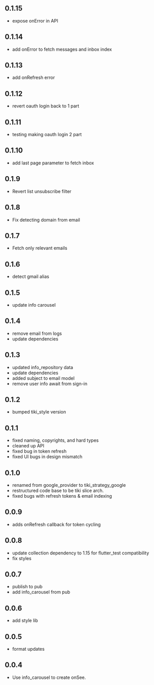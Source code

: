## 0.1.15

* expose onError in API

## 0.1.14

* add onError to fetch messages and inbox index

## 0.1.13

* add onRefresh error

## 0.1.12

* revert oauth login back to 1 part

## 0.1.11

* testing making oauth login 2 part

## 0.1.10

* add last page parameter to fetch inbox

## 0.1.9

* Revert list unsubscribe filter

## 0.1.8

* Fix detecting domain from email

## 0.1.7

* Fetch only relevant emails

## 0.1.6

* detect gmail alias

## 0.1.5

* update info carousel

## 0.1.4

* remove email from logs
* update dependencies

## 0.1.3

* updated info_repository data
* update dependencies
* added subject to email model
* remove user info await from sign-in

## 0.1.2

* bumped tiki_style version

## 0.1.1

* fixed naming, copyrights, and hard types
* cleaned up API
* fixed bug in token refresh
* fixed UI bugs in design mismatch 

## 0.1.0

* renamed from google_provider to tiki_strategy_google
* restructured code base to be tiki slice arch.
* fixed bugs with refresh tokens & email indexing

## 0.0.9

* adds onRefresh callback for token cycling

## 0.0.8

* update collection dependency to 1.15 for flutter_test compatibility
* fix styles

## 0.0.7

* publish to pub
* add info_carousel from pub

## 0.0.6

* add style lib

## 0.0.5

* format updates

## 0.0.4

* Use info_carousel to create onSee.
